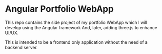 # Angular Portfolio WebApp
This repo contains the side project of my portfolio WebApp which I will develop using the Angular framework
And, later, adding three.js to enhance UI/UX.

This is intended to be a frontend only application without the need of a backend server.
